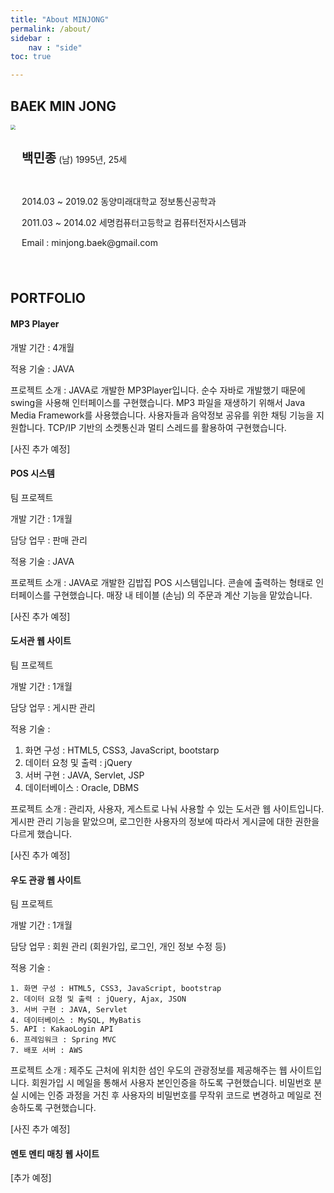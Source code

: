 ```yaml
---
title: "About MINJONG"
permalink: /about/
sidebar : 
    nav : "side"
toc: true

---
```






## BAEK MIN JONG

<div>
    <img src="bio-photo12.jpg" style="zoom:50%; display: inline-block; float: left" />
    <div style="height: 236px; display: flex; align-items: center;">
        <div style="margin-left: 10px;">
            <p><span style="font-size: 20px; font-weight: bold">백민종</span> (남) 1995년, 25세</p><br>
            <p>2014.03 ~ 2019.02 동양미래대학교 정보통신공학과</p>
            <p>2011.03 ~ 2014.02 세명컴퓨터고등학교 컴퓨터전자시스템과</p>
            <p>Email : minjong.baek@gmail.com</p>
        </div>
    </div>
</div>



## PORTFOLIO

#### MP3 Player

개발 기간 : 4개월

적용 기술 : JAVA

프로젝트 소개 :
 JAVA로 개발한 MP3Player입니다. 순수 자바로 개발했기 때문에 swing을 사용해 인터페이스를 구현했습니다.
MP3 파일을 재생하기 위해서 Java Media Framework를 사용했습니다.
사용자들과 음악정보 공유를 위한 채팅 기능을 지원합니다. TCP/IP 기반의 소켓통신과 멀티 스레드를 활용하여 구현했습니다.



[사진 추가 예정]



#### POS 시스템 

팀 프로젝트

개발 기간 : 1개월

담당 업무 : 판매 관리

적용 기술 : JAVA

프로젝트 소개 :
JAVA로 개발한 김밥집 POS 시스템입니다. 콘솔에 출력하는 형태로 인터페이스를 구현했습니다.
매장 내 테이블 (손님) 의 주문과 계산 기능을 맡았습니다.



[사진 추가 예정]



#### 도서관 웹 사이트

팀 프로젝트

개발 기간 : 1개월

담당 업무 : 게시판 관리

적용 기술 :

1. 화면 구성 : HTML5, CSS3, JavaScript, bootstarp
2. 데이터 요청 및 출력 : jQuery
3. 서버 구현 : JAVA, Servlet, JSP
4. 데이터베이스 : Oracle, DBMS

프로젝트 소개 :
관리자, 사용자, 게스트로 나눠 사용할 수 있는 도서관 웹 사이트입니다. 게시판 관리 기능을 맡았으며, 로그인한 사용자의 정보에 따라서 게시글에 대한 권한을 다르게 했습니다.



[사진 추가 예정]



#### 우도 관광 웹 사이트

팀 프로젝트

개발 기간 : 1개월

담당 업무 : 회원 관리 (회원가입, 로그인, 개인 정보 수정 등)

적용 기술 :

	1. 화면 구성 : HTML5, CSS3, JavaScript, bootstrap
 	2. 데이터 요청 및 출력 : jQuery, Ajax, JSON
 	3. 서버 구현 : JAVA, Servlet
 	4. 데이터베이스 : MySQL, MyBatis
 	5. API : KakaoLogin API
 	6. 프레임워크 : Spring MVC
 	7. 배포 서버 : AWS

프로젝트 소개 :
제주도 근처에 위치한 섬인 우도의 관광정보를 제공해주는 웹 사이트입니다. 회원가입 시 메일을 통해서 사용자 본인인증을 하도록 구현했습니다.
비밀번호 분실 시에는 인증 과정을 거친 후 사용자의 비밀번호를 무작위 코드로 변경하고 메일로 전송하도록 구현했습니다. 



[사진 추가 예정]



#### 멘토 멘티 매칭 웹 사이트



[추가 예정]